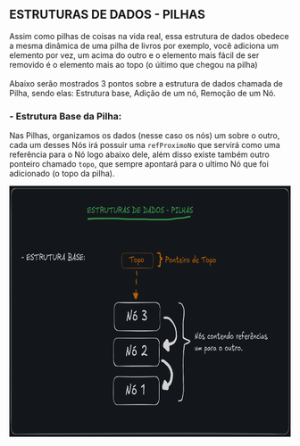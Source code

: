 ## ESTRUTURAS DE DADOS - PILHAS

Assim como pilhas de coisas na vida real, essa estrutura de dados obedece a mesma dinâmica de uma pilha de livros por exemplo, você adiciona
um elemento por vez, um acima do outro e o elemento mais fácil de ser removido é o elemento mais ao topo (o úitimo que chegou na pilha) <br><br>
Abaixo serão mostrados 3 pontos sobre a estrutura de dados chamada de Pilha, sendo elas: Estrutura base, Adição de um nó, Remoção de um Nó.

### - Estrutura Base da Pilha:

Nas Pilhas, organizamos os dados (nesse caso os nós) um sobre o outro, cada um desses Nós irá possuir uma <code>refProximoNo</code> que servirá como
uma referência para o Nó logo abaixo dele, além disso existe também outro ponteiro chamado <code>topo</code>, que sempre apontará para o ultimo Nó
que foi adicionado (o topo da pilha).

<div align="center">
  <img height="450em" width="800em" src="Images/PILHAS/Estrutura Base.png"/>
</div>
